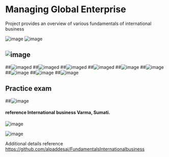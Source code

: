 # Managing Global Enterprise

Project provides an overview of various fundamentals of international business

![image](Slide1.JPG)
![image](Slide2.JPG)

## ![image](certificate.jpg)

##![imaged](ElectricVehicle1.JPG)
##![imaged](ElectricVehicle2.JPG)
##![imaged](ElectricVehicle3.JPG)
##![imaged](ElectricVehicle4.JPG)
##![image](ElectricVehicle5.JPG)
##![image](ElectricVehicle6.JPG)
##![image](ElectricVehicle7.JPG)
##![image](ElectricVehicle8.JPG)
##![image](ElectricVehicle9.JPG)

## Practice exam
##![image](exam.jpg)

#### reference International business Varma, Sumati.

![image](USCopyrightCertificate.png)

![image](Ethics.jpg)

Additional details reference https://github.com/alpaddesai/FundamentalsInternationalbusiness

